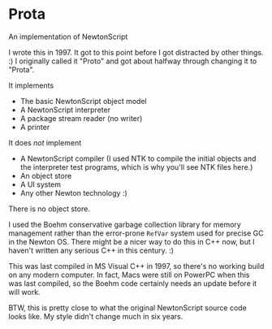 # Prota

An implementation of NewtonScript

I wrote this in 1997. It got to this point before I got distracted by other
things. :) I originally called it "Proto" and got about halfway through changing
it to "Prota".

It implements

* The basic NewtonScript object model
* A NewtonScript interpreter
* A package stream reader (no writer)
* A printer

It does *not* implement

* A NewtonScript compiler (I used NTK to compile the initial objects and the
interpreter test programs, which is why you'll see NTK files here.)
* An object store
* A UI system
* Any other Newton technology :)

There is no object store.

I used the Boehm conservative garbage collection library for memory management
rather than the error-prone `RefVar` system used for precise GC in the Newton
OS. There might be a nicer way to do this in C++ now, but I haven't written any
serious C++ in this century. :)

This was last compiled in MS Visual C++ in 1997, so there's no working build
on any modern computer. In fact, Macs were still on PowerPC when this was last
compiled, so the Boehm code certainly needs an update before it will work.

BTW, this is pretty close to what the original NewtonScript source code looks
like. My style didn't change much in six years.
